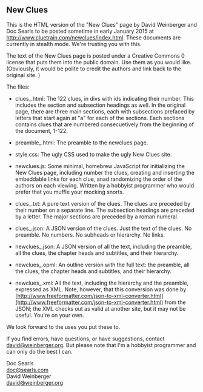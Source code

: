 ## New Clues

This is the HTML version of the "New Clues" page  by David Weinberger and Doc Searls to be posted sometime in early January 2015 at http://www.cluetrain.com/newclues/index.html. These documents are currently in stealth mode. We're trusting you with this.

The text of the New Clues page is posted under a Creative Commons 0 license that puts them into the public domain. Use them as you would like. (Obviously, it would be polite to credit the authors and  link back to the original site. )

The files:

- clues_.html: The 122 clues, in divs with ids indicating their number. This includes the section and subsection headings as well. In the original page, there are three main sections, each with subsections prefaced by letters that start again at "a" for each of the sections. Each sections contains clues that are numbered consecuetively from the beginning of the document, 1-122.

- preamble_.html: The preamble to the newclues page.

- style.css: The ugly CSS used to make the ugly New Clues site.

- newclues.js: Some minimal, homebrew JavaScript for initializing the New Clues page, including number the clues, creating and inserting the embeddable links for each clue, anad randomizing the order of the authors on each viewing. Written by a hobbyist programmer who would prefer that you muffle your mocking snorts.

- clues_.txt: A pure text version of the clues. The clues are preceded by their number on a separate line. The subsection headings are preceded by a letter. The major sections are preceded by a roman numeral.

- clues_.json: A JSON version of the clues. Just the text of the clues. No preamble. No numbers. No subheads or hierarchy. No links.

- newclues_.json: A JSON version of all the text, including the preamble, all the clues,  the chapter heads and subtitles, and their hierarchy.

- newclues_.opml: An outline version with the full text: the preamble, all the clues, the chapter heads and subtitles, and their hierarchy.

- newclues_.xml: All the text, including the hierarchy and the preamble, expressed as XML. Note, however, that this conversion was done by [http://www.freeformatter.com/json-to-xml-converter.html](http://www.freeformatter.com/json-to-xml-converter.html) from the JSON; the XML checks out as valid at another site, but it may not be useful. You're on your own.

We look forward to the uses you put these to.

If you find errors, have questions, or have suggestions, contact david@weinberger.org. But please note that I'm a hobbyist programmer and can only do the best I can.

Doc Searls  
doc@searls.com  
David Weinberger  
david@weinberger.org 

